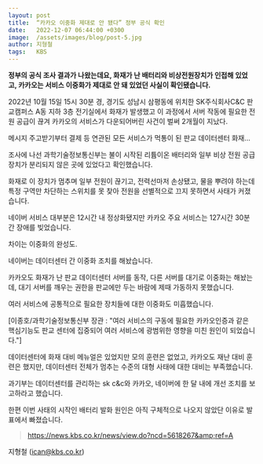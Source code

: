 ```yaml
---
layout: post
title:  “카카오 이중화 제대로 안 됐다” 정부 공식 확인
date:   2022-12-07 06:44:00 +0300
image:  /assets/images/blog/post-5.jpg
author: 지형철
tags:   KBS 
---
```


**정부의 공식 조사 결과가 나왔는데요, 화재가 난 배터리와 비상전원장치가 인접해 있었고, 카카오는 서비스 이중화가 제대로 안 돼 있었던 사실이 확인됐습니다.**

2022년 10월 15일 15시 30분 경, 경기도 성남시 삼평동에 위치한 SK주식회사C&C 판교캠퍼스 A동 지하 3층 전기실에서 화재가 발생했고 이 과정에서 서버 작동에 필요한 전원 공급이 끊겨 카카오의 서비스가 다운되어버린 사건이 벌써 2개월이 지났다. 


메시지 주고받기부터 결제 등 연관된 모든 서비스가 먹통이 된 판교 데이터센터 화재...

조사에 나선 과학기술정보통신부는 불이 시작된 리튬이온 배터리와 일부 비상 전원 공급장치가 분리되지 않은 곳에 있었다고 확인했습니다.

화재로 이 장치가 멈추며 일부 전원이 끊기고, 전력선마저 손상됐고, 물을 뿌려야 하는데 특정 구역만 차단하는 스위치를 못 찾아 전원을 선별적으로 끄지 못하면서 사태가 커졌습니다.

네이버 서비스 대부분은 12시간 내 정상화됐지만 카카오 주요 서비스는 127시간 30분간 장애를 빚었습니다.

차이는 이중화의 완성도.

네이버는 데이터센터 간 이중화 조치를 해놨습니다.

카카오도 화재가 난 판교 데이터센터 서버를 동작, 다른 서버를 대기로 이중화는 해놨는데, 대기 서버를 깨우는 권한을 판교에만 두는 바람에 제때 가동하지 못했습니다.

여러 서비스에 공통적으로 필요한 장치들에 대한 이중화도 미흡했습니다.

[이종호/과학기술정보통신부 장관 : "여러 서비스의 구동에 필요한 카카오인증과 같은 핵심기능도 판교 센터에 집중되어 여러 서비스에 광범위한 영향을 미친 원인이 되었습니다."]

데이터센터에 화재 대비 메뉴얼은 있었지만 모의 훈련은 없었고, 카카오도 재난 대비 훈련은 했지만, 데이터센터 전체가 멈추는 수준의 대형 사태에 대한 대비는 부족했습니다.

과기부는 데이터센터를 관리하는 sk c&c와 카카오, 네이버에 한 달 내에 개선 조치를 보고하라고 했습니다.

한편 이번 사태의 시작인 배터리 발화 원인은 아직 구체적으로 나오지 않았단 이유로 발표에서 빠졌습니다.

> https://news.kbs.co.kr/news/view.do?ncd=5618267&amp;ref=A

지형철 (ican@kbs.co.kr)